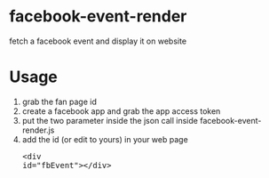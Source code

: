# facebook-event-render
fetch a facebook event and display it on website

# Usage
1. grab the fan page id
2. create a facebook app and grab the app access token
3. put the two parameter inside the json call inside facebook-event-render.js
4. add the id (or edit to yours) in your web page <pre>&lt;div id="fbEvent"&gt;&lt;/div&gt;</code></pre>

